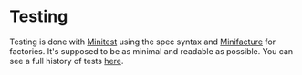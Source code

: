 # Testing

Testing is done with [Minitest](https://github.com/seattlerb/minitest/) using the spec syntax and
[Minifacture](https://github.com/stephencelis/minifacture) for factories. It's supposed to be as
minimal and readable as possible. You can see a full history of tests [here](https://travis-ci.org/alcesleo/keymail/builds).

